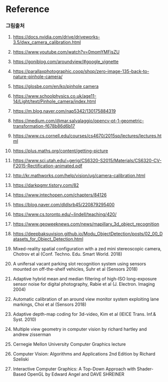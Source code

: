 # Reference

### 그림출처

1. https://docs.nvidia.com/drive/driveworks-3.5/dwx_camera_calibration.html
2. https://www.youtube.com/watch?v=0momYMFisZU
3. https://goniblog.com/aroundview/#google_vignette
4. https://parallaxphotographic.coop/shop/zero-image-135-back-to-nature-pinhole-camera/
5. [https://glosbe.com/en/ko/pinhole camera](https://glosbe.com/en/ko/pinhole%20camera)
6. https://www.schoolphysics.co.uk/age11-14/Light/text/Pinhole_camera/index.html
7. https://m.blog.naver.com/nap5342/130175884319
8. https://medium.com/@mar.salvalaggio/opencv-pt-1-geometric-transformation-f678b86d6b17
9. https://www.cs.cornell.edu/courses/cs4670/2015sp/lectures/lectures.html
10. https://plus.maths.org/content/getting-picture
11. https://www.sci.utah.edu/~gerig/CS6320-S2015/Materials/CS6320-CV-F2015-Rectification-animated.pdf
12. http://kr.mathworks.com/help/vision/ug/camera-calibration.html
13. https://darkpgmr.tistory.com/82
14. https://www.intechopen.com/chapters/84126
15. https://blog.naver.com/dldlsrb45/220879295400
16. https://www.cs.toronto.edu/~lindell/teaching/420/
17. https://www.geoweeknews.com/news/mapillary_3d_object_recognition
18. https://deepbaksuvision.github.io/Modu_ObjectDetection/posts/02_00_Datasets_for_Object_Detection.html

19. Mixed-reality spatial configuration with a zed mini stereoscopic camera, Chotrov et al (Conf. Techno. Edu. Smart World. 2018)
20. A unifersal vacant parking slot recognition system using sensors mounted on off-the-shelf vehicles, Suhr et al (Sensors 2018)
21. Adaptive hybrid mean and median filtering of high-ISO long-exposure sensor noise for digital photography, Rabie et al (J. Electron. Imaging 2004)
22. Automatic calibration of an around view monitor system exploiting lane markings, Choi et al (Sensors 2018)
23. Adaptive depth-map coding for 3d-video, Kim et al (IEICE Trans. Inf.& Syst. 2010)

24. Multiple view geometry in computer vision by richard hartley and andrew zisserman
25. Cernegie Mellon University Computer Graphics lecture
26. Computer Vision: Algorithms and Applications 2nd Edition by  Richard Szeliski
27. Interactive Computer Graphics: A Top-Down Approach with Shader-Based OpenGL by Edward Angel and DAVE SHREINER

